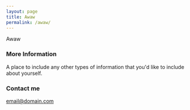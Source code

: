 ```yaml
---
layout: page
title: Awaw
permalink: /awaw/
---
```


Awaw

### More Information

A place to include any other types of information that you'd like to include about yourself.

### Contact me

[email@domain.com](mailto:email@domain.com)
